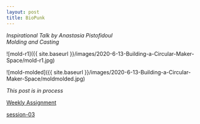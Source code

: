 ```yaml
---
layout: post
title: BioPunk
---
```

*Inspirational Talk by Anastasia Pistofidoul*  
*Molding and Casting*  

![mold-r1]({{ site.baseurl }}/images/2020-6-13-Building-a-Circular-Maker-Space/mold-r1.jpg) 
  
  
![mold-molded]({{ site.baseurl }}/images/2020-6-13-Building-a-Circular-Maker-Space/moldmolded.jpg)

*This post is in process*  

[Weekly Assignment](https://hackmd.io/@fablabbcn/SyLUuOS38#Weekly-Assignment---Moulding-and-Casting)

[session-03](https://hackmd.io/@fablabbcn/SyLUuOS38#Session-03---Materials---18062020)

